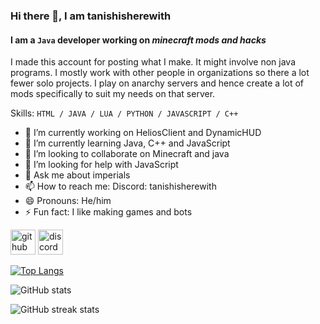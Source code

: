 ### Hi there 👋,  I am tanishisherewith
#### I am a `Java` developer working on _minecraft mods and hacks_
I made this account for posting what I make. It might involve non java programs. I mostly work with other people in organizations so there a lot fewer solo projects. I play on anarchy servers and hence create a lot of mods specifically to suit my needs on that server.

Skills:  `HTML / JAVA / LUA / PYTHON / JAVASCRIPT / C++`

- 🔭 I’m currently working on HeliosClient and DynamicHUD 
- 🌱 I’m currently learning Java, C++ and JavaScript 
- 👯 I’m looking to collaborate on Minecraft and java 
- 🤔 I’m looking for help with JavaScript 
- 💬 Ask me about imperials 
- 📫 How to reach me: Discord: tanishisherewith 
- 😄 Pronouns: He/him 
- ⚡ Fun fact: I like making games and bots 


[<img src='https://cdn.jsdelivr.net/npm/simple-icons@3.0.1/icons/github.svg' alt='github' height='40'>](https://github.com/tanishisherewithhh)  [<img src='https://cdn.jsdelivr.net/npm/simple-icons@3.0.1/icons/discord.svg' alt='discord' height='40'>](https://discord.com/users/835183833216188476)  

[![Top Langs](https://github-readme-stats.vercel.app/api/top-langs/?username=tanishisherewithhh)](https://github.com/anuraghazra/github-readme-stats)

![GitHub stats](https://github-readme-stats.vercel.app/api?username=tanishisherewithhh&show_icons=true&count_private=true)   

![GitHub streak stats](https://streak-stats.demolab.com/?user=tanishisherewithhh)  
